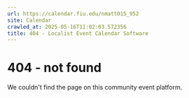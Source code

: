 ```yaml
---
url: https://calendar.fiu.edu/nmatt015_952
site: Calendar
crawled_at: 2025-05-16T11:02:03.572356
title: 404 - Localist Event Calendar Software
---
```


# 404 - not found
We couldn't find the page on this community event platform.
